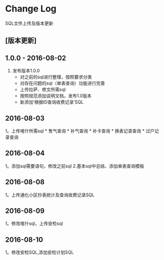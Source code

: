 # Change Log
SQL文件上传及版本更新

## [版本更新]

## 1.0.0 - 2016-08-02 

1. 发布版本1.0.0
	 * 对之前的sql进行整理，按照要求分类
	 * 对存在问题的sql（单表查询）功能进行完善
	 * 上传拉萨、修文所需sql
	 * 按照规范添加说明文档，发布1.0版本
	 * 新添加‘根据ID查询收费记录’SQL
	 
## 2016-08-03 

1。上传喀什所需sql
	 * 售气查询
	 * 补气查询
	 * 补卡查询
	 * 换表记录查询
	 * 过户记录查询
	 	 
## 2016-08-04 

1。添加sql需要语句，修改之前sql
2.基本sql中总结、添加单表查询模板

## 2016-08-08 

1。上传通化小区抄表统计及查询收费记录SQL

## 2016-08-09

1。修改喀什sql，上传安检sql

## 2016-08-10

1。修改安检SQL,添加安检计划SQL

	 
		  

